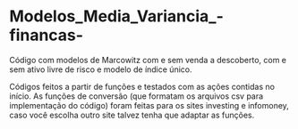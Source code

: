 # Modelos_Media_Variancia_-financas-
Código com modelos de Marcowitz com e sem venda a descoberto, com e sem ativo livre de risco e modelo de índice único.

Códigos feitos a partir de funções e testados com as ações contidas no início. As funções de conversão (que formatam os arquivos csv para implementação do código) foram feitas para os sites investing e infomoney, caso você escolha outro site talvez tenha que adaptar as funções. 

